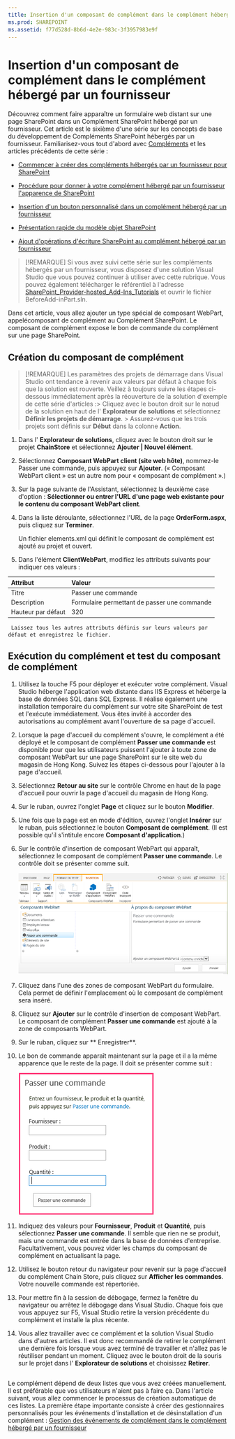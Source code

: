 ```yaml
---
title: Insertion d'un composant de complément dans le complément hébergé par un fournisseur
ms.prod: SHAREPOINT
ms.assetid: f77d528d-8b6d-4e2e-983c-3f3957983e9f
---
```



# Insertion d'un composant de complément dans le complément hébergé par un fournisseur
 Découvrez comment faire apparaître un formulaire web distant sur une page SharePoint dans un Complément SharePoint hébergé par un fournisseur.
 Cet article est le sixième d'une série sur les concepts de base du développement de Compléments SharePoint hébergés par un fournisseur. Familiarisez-vous tout d'abord avec [Compléments](sharepoint-add-ins.md) et les articles précédents de cette série :
  
    
    


-  [Commencer à créer des compléments hébergés par un fournisseur pour SharePoint](get-started-creating-provider-hosted-sharepoint-add-ins.md)
    
  
-  [ Procédure pour donner à votre complément hébergé par un fournisseur l'apparence de SharePoint](give-your-provider-hosted-add-in-the-sharepoint-look-and-feel.md)
    
  
-  [ Insertion d'un bouton personnalisé dans un complément hébergé par un fournisseur](include-a-custom-button-in-the-provider-hosted-add-in.md)
    
  
-  [ Présentation rapide du modèle objet SharePoint](get-a-quick-overview-of-the-sharepoint-object-model.md)
    
  
-  [ Ajout d'opérations d'écriture SharePoint au complément hébergé par un fournisseur](add-sharepoint-write-operations-to-the-provider-hosted-add-in.md)
    
  

> [!REMARQUE]
>  Si vous avez suivi cette série sur les compléments hébergés par un fournisseur, vous disposez d'une solution Visual Studio que vous pouvez continuer à utiliser avec cette rubrique. Vous pouvez également télécharger le référentiel à l'adresse [SharePoint_Provider-hosted_Add-Ins_Tutorials](https://github.com/OfficeDev/SharePoint_Provider-hosted_Add-ins_Tutorials) et ouvrir le fichier BeforeAdd-inPart.sln.
  
    
    

 Dans cet article, vous allez ajouter un type spécial de composant WebPart, appelécomposant de complément au Complément SharePoint. Le composant de complément expose le bon de commande du complément sur une page SharePoint.
## Création du composant de complément


  
    
    

> [!REMARQUE]
>  Les paramètres des projets de démarrage dans Visual Studio ont tendance à revenir aux valeurs par défaut à chaque fois que la solution est rouverte. Veillez à toujours suivre les étapes ci-dessous immédiatement après la réouverture de la solution d'exemple de cette série d'articles :>  Cliquez avec le bouton droit sur le nœud de la solution en haut de l' **Explorateur de solutions** et sélectionnez **Définir les projets de démarrage**. >  Assurez-vous que les trois projets sont définis sur **Début** dans la colonne **Action**. 
  
    
    


1.  Dans l' **Explorateur de solutions**, cliquez avec le bouton droit sur le projet **ChainStore** et sélectionnez **Ajouter | Nouvel élément**.
    
  
2.  Sélectionnez **Composant WebPart client (site web hôte)**, nommez-le Passer une commande, puis appuyez sur **Ajouter**. (« Composant WebPart client » est un autre nom pour « composant de complément ».)
    
  
3.  Sur la page suivante de l'Assistant, sélectionnez la deuxième case d'option : **Sélectionner ou entrer l'URL d'une page web existante pour le contenu du composant WebPart client**.
    
  
4.  Dans la liste déroulante, sélectionnez l'URL de la page **OrderForm.aspx**, puis cliquez sur **Terminer**.
    
     Un fichier elements.xml qui définit le composant de complément est ajouté au projet et ouvert.
    
  
5.  Dans l'élément **ClientWebPart**, modifiez les attributs suivants pour indiquer ces valeurs :
    

|**Attribut**|**Valeur**|
|:-----|:-----|
|Titre  <br/> | Passer une commande <br/> |
|Description  <br/> | Formulaire permettant de passer une commande <br/> |
| Hauteur par défaut <br/> |320  <br/> |
   

     Laissez tous les autres attributs définis sur leurs valeurs par défaut et enregistrez le fichier.
    
  

## Exécution du complément et test du composant de complément


  
    
    

1.  Utilisez la touche F5 pour déployer et exécuter votre complément. Visual Studio héberge l'application web distante dans IIS Express et héberge la base de données SQL dans SQL Express. Il réalise également une installation temporaire du complément sur votre site SharePoint de test et l'exécute immédiatement. Vous êtes invité à accorder des autorisations au complément avant l'ouverture de sa page d'accueil.
    
  
2.  Lorsque la page d'accueil du complément s'ouvre, le complément a été déployé et le composant de complément **Passer une commande** est disponible pour que les utilisateurs puissent l'ajouter à toute zone de composant WebPart sur une page SharePoint sur le site web du magasin de Hong Kong. Suivez les étapes ci-dessous pour l'ajouter à la page d'accueil.
    
1.  Sélectionnez **Retour au site** sur le contrôle Chrome en haut de la page d'accueil pour ouvrir la page d'accueil du magasin de Hong Kong.
    
  
2.  Sur le ruban, ouvrez l'onglet **Page** et cliquez sur le bouton **Modifier**.
    
  
3.  Une fois que la page est en mode d'édition, ouvrez l'onglet **Insérer** sur le ruban, puis sélectionnez le bouton **Composant de complément**. (Il est possible qu'il s'intitule encore **Composant d'application**.)
    
  
4.  Sur le contrôle d'insertion de composant WebPart qui apparaît, sélectionnez le composant de complément **Passer une commande**. Le contrôle doit se présenter comme suit.
    
     ![Contrôle d'insertion du composant WebPart SharePoint. La partie appelée « Passer une commande » est mise en surbrillance. Son nom et la description apparaissent dans une case à droite.](images/aae61f89-2e9e-4808-8b0c-2439dad7c701.PNG)
  

  

  
5.  Cliquez dans l'une des zones de composant WebPart du formulaire. Cela permet de définir l'emplacement où le composant de complément sera inséré.
    
  
6.  Cliquez sur **Ajouter** sur le contrôle d'insertion de composant WebPart. Le composant de complément **Passer une commande** est ajouté à la zone de composants WebPart.
    
  
7.  Sur le ruban, cliquez sur ** Enregistrer**.
    
  
3.  Le bon de commande apparaît maintenant sur la page et il a la même apparence que le reste de la page. Il doit se présenter comme suit :
    
     ![Partie du complément Passer une commande sur la page comprenant les zones de texte Produit, Fournisseur et Quantité. Il y a également un bouton « Passer une commande ».](images/beae2e3c-c1f4-4334-8ab8-0c42252cb2a2.PNG)
  

  

  
4.  Indiquez des valeurs pour **Fournisseur**, **Produit** et **Quantité**, puis sélectionnez **Passer une commande**. Il semble que rien ne se produit, mais une commande est entrée dans la base de données d'entreprise. Facultativement, vous pouvez vider les champs du composant de complément en actualisant la page.
    
  
5.  Utilisez le bouton retour du navigateur pour revenir sur la page d'accueil du complément Chain Store, puis cliquez sur **Afficher les commandes**. Votre nouvelle commande est répertoriée.
    
  
6. Pour mettre fin à la session de débogage, fermez la fenêtre du navigateur ou arrêtez le débogage dans Visual Studio. Chaque fois que vous appuyez sur F5, Visual Studio retire la version précédente du complément et installe la plus récente.
    
  
7. Vous allez travailler avec ce complément et la solution Visual Studio dans d'autres articles. Il est donc recommandé de retirer le complément une dernière fois lorsque vous avez terminé de travailler et n'allez pas le réutiliser pendant un moment. Cliquez avec le bouton droit de la souris sur le projet dans l' **Explorateur de solutions** et choisissez **Retirer**.
    
  

## 
<a name="Nextsteps"> </a>

 Le complément dépend de deux listes que vous avez créées manuellement. Il est préférable que vos utilisateurs n'aient pas à faire ça. Dans l'article suivant, vous allez commencer le processus de création automatique de ces listes. La première étape importante consiste à créer des gestionnaires personnalisés pour les événements d'installation et de désinstallation d'un complément : [ Gestion des événements de complément dans le complément hébergé par un fournisseur](handle-add-in-events-in-the-provider-hosted-add-in.md)
  
    
    

